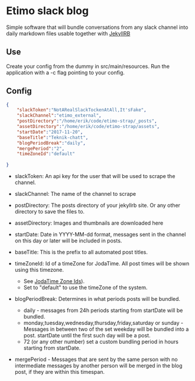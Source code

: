 # Etimo slack blog
Simple software that will bundle conversations from any slack channel
into daily markdown files usable together with [JekyllRB](https://jekyllrb.com/)
## Use
Create your config from the dummy in src/main/resources. 
Run the application with a -c flag pointing to your config.

## Config
```json 
{
	"slackToken":"NotARealSlackTockenAtAll,It'sFake",
	"slackChannel":"etimo_external",
	"postDirectory":"/home/erik/code/etimo-strap/_posts",
	"assetDirectory":"/home/erik/code/etimo-strap/assets",
	"startDate":"2017-11-20",
	"baseTitle":"Teknik-chatt",
	"blogPeriodBreak":"daily",
	"mergePeriod":"2",
	"timeZoneId":"default"
	
}
```
- slackToken: An api key for the user that will be used to scrape the channel.
- slackChannel: The name of the channel to scrape
- postDirectory: The posts directory of your jekyllrb site. Or any other directory to save the files to.
- assetDirectory: Images and thumbnails are downloaded here 
- startDate: Date in YYYY-MM-dd format, messages sent in the channel on this day or later will be included in posts.
- baseTitle: This is the prefix to all automated post titles.
- timeZoneId: Id of a timeZone for JodaTime. All post times will be shown using this timezone.
	- See [JodaTime Zone Ids](http://joda-time.sourceforge.net/timezones.html)). 
	- Set to "default" to use the timeZone of the system.

- blogPeriodBreak: Determines in what periods posts will be bundled. 
	- daily - messages from 24h periods starting from startDate will be bundled.	
	- monday,tuesday,wednesday,thursday,friday,saturday or sunday - Messages in between two of the set weekday will be bundled into a post. startDate  until the first such day will be a post.
	- 72 (or any other number) set a custom bundling period in hours starting from startDate.
- mergePeriod - Messages that are sent by the same person with no intermediate messages by another person will be merged in the blog post, if they are within this timespan.
